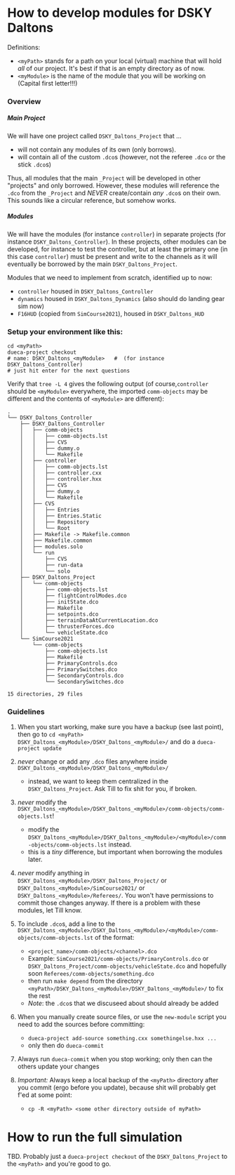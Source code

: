 # How to develop modules for DSKY Daltons

Definitions: 

- `<myPath>` stands for a path on your local (virtual) machine that will hold _all_ of our project. It's best if that is an empty directory as of now.
- `<myModule>` is the name of the module that you will be working on (Capital first letter!!!)


### Overview


##### Main Project

We will have one project called `DSKY_Daltons_Project` that ...

- will not contain any modules of its own (only borrows).
- will contain all of the custom `.dco`s (however, not the referee `.dco` or the stick `.dco`s)

Thus, all modules that the main `_Project` will be developed in other "projects" and only borrowed. However, these modules will reference the `.dco` from the `_Project` and *NEVER* create/contain *any* `.dco`s on their own. This sounds like a circular reference, but somehow works.


##### Modules

We will have the modules (for instance `controller`) in separate projects (for instance `DSKY_Daltons_Controller`). In these projects, other modules can be developed, for instance to test the controller, but at least the primary one (in this case `controller`) must be present and write to the channels as it will eventually be borrowed by the main `DSKY_Daltons_Project`.

Modules that we need to implement from scratch, identified up to now:

- `controller` housed in `DSKY_Daltons_Controller`
- `dynamics` housed in `DSKY_Daltons_Dynamics` (also should do landing gear sim now)
- `F16HUD` (copied from `SimCourse2021`), housed in `DSKY_Daltons_HUD`




### Setup your environment like this:

```
cd <myPath>
dueca-project checkout
# name: DSKY_Daltons_<myModule>   #  (for instance DSKY_Daltons_Controller)
# just hit enter for the next questions
```

Verify that `tree -L 4` gives the following output (of course,`controller` should be `<myModule>` everywhere, the imported `comm-objects` may be different and the contents of `<myModule>` are different):
```
.
└── DSKY_Daltons_Controller
    ├── DSKY_Daltons_Controller
    │   ├── comm-objects
    │   │   ├── comm-objects.lst
    │   │   ├── CVS
    │   │   ├── dummy.o
    │   │   └── Makefile
    │   ├── controller
    │   │   ├── comm-objects.lst
    │   │   ├── controller.cxx
    │   │   ├── controller.hxx
    │   │   ├── CVS
    │   │   ├── dummy.o
    │   │   └── Makefile
    │   ├── CVS
    │   │   ├── Entries
    │   │   ├── Entries.Static
    │   │   ├── Repository
    │   │   └── Root
    │   ├── Makefile -> Makefile.common
    │   ├── Makefile.common
    │   ├── modules.solo
    │   └── run
    │       ├── CVS
    │       ├── run-data
    │       └── solo
    ├── DSKY_Daltons_Project
    │   └── comm-objects
    │       ├── comm-objects.lst
    │       ├── flightControlModes.dco
    │       ├── initState.dco
    │       ├── Makefile
    │       ├── setpoints.dco
    │       ├── terrainDataAtCurrentLocation.dco
    │       ├── thrusterForces.dco
    │       └── vehicleState.dco
    └── SimCourse2021
        └── comm-objects
            ├── comm-objects.lst
            ├── Makefile
            ├── PrimaryControls.dco
            ├── PrimarySwitches.dco
            ├── SecondaryControls.dco
            └── SecondarySwitches.dco

15 directories, 29 files
```


### Guidelines

1. When you start working, make sure you have a backup (see last point), then go to `cd <myPath> DSKY_Daltons_<myModule>/DSKY_Daltons_<myModule>/` and do a `dueca-project update`

2. *never* change or add any `.dco` files anywhere inside `DSKY_Daltons_<myModule>/DSKY_Daltons_<myModule>/`
    - instead, we want to keep them centralized in the `DSKY_Daltons_Project`. Ask Till to fix shit for you, if broken.

3. *never* modify the `DSKY_Daltons_<myModule>/DSKY_Daltons_<myModule>/comm-objects/comm-objects.lst`!
    - modify the `DSKY_Daltons_<myModule>/DSKY_Daltons_<myModule>/<myModule>/comm-objects/comm-objects.lst` instead.
    - this is a _tiny_ difference, but important when borrowing the modules later.

4. *never* modify anything in `DSKY_Daltons_<myModule>/DSKY_Daltons_Project/` or `DSKY_Daltons_<myModule>/SimCourse2021/` or `DSKY_Daltons_<myModule>/Referees/`. You won't have permissions to commit those changes anyway. If there is a problem with these modules, let Till know.

5. To include `.dco`s, add a line to the `DSKY_Daltons_<myModule>/DSKY_Daltons_<myModule>/<myModule>/comm-objects/comm-objects.lst` of the format:
    - `<project_name>/comm-objects/<channel>.dco`
    - Example: `SimCourse2021/comm-objects/PrimaryControls.dco` or `DSKY_Daltons_Project/comm-objects/vehicleState.dco` and hopefully soon `Referees/comm-objects/something.dco`
    - then run `make depend` from the directory `<myPath>/DSKY_Daltons_<myModule>/DSKY_Daltons_<myModule>/` to fix the rest
    - *Note*: the `.dco`s that we discuseed about should already be added

6. When you manually create source files, or use the `new-module` script you need to add the sources before committing:
    - `dueca-project add-source something.cxx somethingelse.hxx ...`
    - only then do `dueca-commit`

7. Always run `dueca-commit` when you stop working; only then can the others update your changes

8. *Important:* Always keep a local backup of the `<myPath>` directory after you commit (ergo before you update), because shit will probably get f'ed at some point:
    - `cp -R <myPath> <some other directory outside of myPath>`




# How to run the full simulation

TBD. Probably just a `dueca-project checkout` of the `DSKY_Daltons_Project` to the `<myPath>` and you're good to go.
